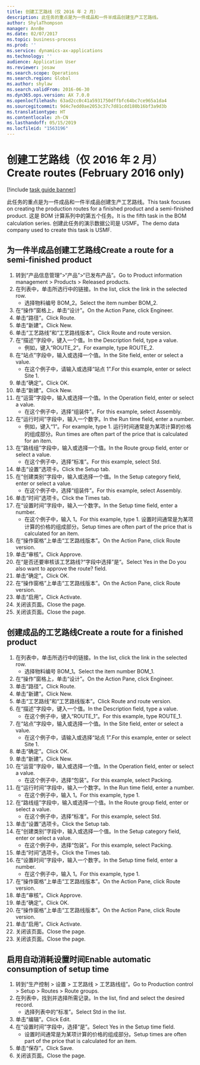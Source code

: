 ```yaml
---
title: 创建工艺路线（仅 2016 年 2 月）
description: 此任务的重点是为一件成品和一件半成品创建生产工艺路线。
author: ShylaThompson
manager: AnnBe
ms.date: 02/07/2017
ms.topic: business-process
ms.prod: ''
ms.service: dynamics-ax-applications
ms.technology: ''
audience: Application User
ms.reviewer: josaw
ms.search.scope: Operations
ms.search.region: Global
ms.author: shylaw
ms.search.validFrom: 2016-06-30
ms.dyn365.ops.version: AX 7.0.0
ms.openlocfilehash: 63ad2cc0c41a5931750dffbfc64bc7ce965a1da4
ms.sourcegitcommit: 9d4c7edd0ae2053c37c7d81cdd180b16bf3a9d3b
ms.translationtype: HT
ms.contentlocale: zh-CN
ms.lasthandoff: 05/15/2019
ms.locfileid: "1563196"
---
```

# <a name="create-routes-february-2016-only"></a><span data-ttu-id="2e984-103">创建工艺路线（仅 2016 年 2 月）</span><span class="sxs-lookup"><span data-stu-id="2e984-103">Create routes (February 2016 only)</span></span>

[!include [task guide banner](../../includes/task-guide-banner.md)]

<span data-ttu-id="2e984-104">此任务的重点是为一件成品和一件半成品创建生产工艺路线。</span><span class="sxs-lookup"><span data-stu-id="2e984-104">This task focuses on creating the production routes for a finished product and a semi-finished product.</span></span> <span data-ttu-id="2e984-105">这是 BOM 计算系列中的第五个任务。</span><span class="sxs-lookup"><span data-stu-id="2e984-105">It is the fifth task in the BOM calculation series.</span></span> <span data-ttu-id="2e984-106">创建此任务的演示数据公司是 USMF。</span><span class="sxs-lookup"><span data-stu-id="2e984-106">The demo data company used to create this task is USMF.</span></span>


## <a name="create-a-route-for-a-semi-finished-product"></a><span data-ttu-id="2e984-107">为一件半成品创建工艺路线</span><span class="sxs-lookup"><span data-stu-id="2e984-107">Create a route for a semi-finished product</span></span>
1. <span data-ttu-id="2e984-108">转到“产品信息管理”>“产品”>“已发布产品”。</span><span class="sxs-lookup"><span data-stu-id="2e984-108">Go to Product information management > Products > Released products.</span></span>
2. <span data-ttu-id="2e984-109">在列表中，单击所选行中的链接。</span><span class="sxs-lookup"><span data-stu-id="2e984-109">In the list, click the link in the selected row.</span></span>
    * <span data-ttu-id="2e984-110">选择物料编号 BOM_2。</span><span class="sxs-lookup"><span data-stu-id="2e984-110">Select the item number BOM_2.</span></span>  
3. <span data-ttu-id="2e984-111">在“操作”窗格上，单击“设计”。</span><span class="sxs-lookup"><span data-stu-id="2e984-111">On the Action Pane, click Engineer.</span></span>
4. <span data-ttu-id="2e984-112">单击“路径”。</span><span class="sxs-lookup"><span data-stu-id="2e984-112">Click Route.</span></span>
5. <span data-ttu-id="2e984-113">单击“新建”。</span><span class="sxs-lookup"><span data-stu-id="2e984-113">Click New.</span></span>
6. <span data-ttu-id="2e984-114">单击“工艺路线”和“工艺路线版本”。</span><span class="sxs-lookup"><span data-stu-id="2e984-114">Click Route and route version.</span></span>
7. <span data-ttu-id="2e984-115">在“描述”字段中，键入一个值。</span><span class="sxs-lookup"><span data-stu-id="2e984-115">In the Description field, type a value.</span></span>
    * <span data-ttu-id="2e984-116">例如，键入“ROUTE_2”。</span><span class="sxs-lookup"><span data-stu-id="2e984-116">For example, type ROUTE_2.</span></span>  
8. <span data-ttu-id="2e984-117">在“站点”字段中，输入或选择一个值。</span><span class="sxs-lookup"><span data-stu-id="2e984-117">In the Site field, enter or select a value.</span></span>
    * <span data-ttu-id="2e984-118">在这个例子中，请输入或选择“站点 1”.</span><span class="sxs-lookup"><span data-stu-id="2e984-118">For this example, enter or select Site 1.</span></span>  
9. <span data-ttu-id="2e984-119">单击“确定”。</span><span class="sxs-lookup"><span data-stu-id="2e984-119">Click OK.</span></span>
10. <span data-ttu-id="2e984-120">单击“新建”。</span><span class="sxs-lookup"><span data-stu-id="2e984-120">Click New.</span></span>
11. <span data-ttu-id="2e984-121">在“运营”字段中，输入或选择一个值。</span><span class="sxs-lookup"><span data-stu-id="2e984-121">In the Operation field, enter or select a value.</span></span>
    * <span data-ttu-id="2e984-122">在这个例子中，选择“组装件”。</span><span class="sxs-lookup"><span data-stu-id="2e984-122">For this example, select Assembly.</span></span>  
12. <span data-ttu-id="2e984-123">在“运行时间”字段中，输入一个数字。</span><span class="sxs-lookup"><span data-stu-id="2e984-123">In the Run time field, enter a number.</span></span>
    * <span data-ttu-id="2e984-124">例如，键入“1”。</span><span class="sxs-lookup"><span data-stu-id="2e984-124">For example, type 1.</span></span> <span data-ttu-id="2e984-125">运行时间通常是为某项计算的价格的组成部分。</span><span class="sxs-lookup"><span data-stu-id="2e984-125">Run times are often part of the price that is calculated for an item.</span></span>  
13. <span data-ttu-id="2e984-126">在“路线组”字段中，输入或选择一个值。</span><span class="sxs-lookup"><span data-stu-id="2e984-126">In the Route group field, enter or select a value.</span></span>
    * <span data-ttu-id="2e984-127">在这个例子中，选择“标准”。</span><span class="sxs-lookup"><span data-stu-id="2e984-127">For this example, select Std.</span></span>  
14. <span data-ttu-id="2e984-128">单击“设置”选项卡。</span><span class="sxs-lookup"><span data-stu-id="2e984-128">Click the Setup tab.</span></span>
15. <span data-ttu-id="2e984-129">在“创建类别”字段中，输入或选择一个值。</span><span class="sxs-lookup"><span data-stu-id="2e984-129">In the Setup category field, enter or select a value.</span></span>
    * <span data-ttu-id="2e984-130">在这个例子中，选择“组装件”。</span><span class="sxs-lookup"><span data-stu-id="2e984-130">For this example, select Assembly.</span></span>  
16. <span data-ttu-id="2e984-131">单击“时间”选项卡。</span><span class="sxs-lookup"><span data-stu-id="2e984-131">Click the Times tab.</span></span>
17. <span data-ttu-id="2e984-132">在“设置时间”字段中，输入一个数字。</span><span class="sxs-lookup"><span data-stu-id="2e984-132">In the Setup time field, enter a number.</span></span>
    * <span data-ttu-id="2e984-133">在这个例子中，输入 1。</span><span class="sxs-lookup"><span data-stu-id="2e984-133">For this example, type 1.</span></span> <span data-ttu-id="2e984-134">设置时间通常是为某项计算的价格的组成部分。</span><span class="sxs-lookup"><span data-stu-id="2e984-134">Setup times are often part of the price that is calculated for an item.</span></span>  
18. <span data-ttu-id="2e984-135">在“操作窗格”上单击“工艺路线版本”。</span><span class="sxs-lookup"><span data-stu-id="2e984-135">On the Action Pane, click Route version.</span></span>
19. <span data-ttu-id="2e984-136">单击“审核”。</span><span class="sxs-lookup"><span data-stu-id="2e984-136">Click Approve.</span></span>
20. <span data-ttu-id="2e984-137">在“是否还要审核该工艺路线?“字段中选择”是“。</span><span class="sxs-lookup"><span data-stu-id="2e984-137">Select Yes in the Do you also want to approve the route? field.</span></span>
21. <span data-ttu-id="2e984-138">单击“确定”。</span><span class="sxs-lookup"><span data-stu-id="2e984-138">Click OK.</span></span>
22. <span data-ttu-id="2e984-139">在“操作窗格”上单击“工艺路线版本”。</span><span class="sxs-lookup"><span data-stu-id="2e984-139">On the Action Pane, click Route version.</span></span>
23. <span data-ttu-id="2e984-140">单击“启用”。</span><span class="sxs-lookup"><span data-stu-id="2e984-140">Click Activate.</span></span>
24. <span data-ttu-id="2e984-141">关闭该页面。</span><span class="sxs-lookup"><span data-stu-id="2e984-141">Close the page.</span></span>
25. <span data-ttu-id="2e984-142">关闭该页面。</span><span class="sxs-lookup"><span data-stu-id="2e984-142">Close the page.</span></span>

## <a name="create-a-route-for-a-finished-product"></a><span data-ttu-id="2e984-143">创建成品的工艺路线</span><span class="sxs-lookup"><span data-stu-id="2e984-143">Create a route for a finished product</span></span>
1. <span data-ttu-id="2e984-144">在列表中，单击所选行中的链接。</span><span class="sxs-lookup"><span data-stu-id="2e984-144">In the list, click the link in the selected row.</span></span>
    * <span data-ttu-id="2e984-145">选择物料编号 BOM_1。</span><span class="sxs-lookup"><span data-stu-id="2e984-145">Select the item number BOM_1.</span></span>  
2. <span data-ttu-id="2e984-146">在“操作”窗格上，单击“设计”。</span><span class="sxs-lookup"><span data-stu-id="2e984-146">On the Action Pane, click Engineer.</span></span>
3. <span data-ttu-id="2e984-147">单击“路径”。</span><span class="sxs-lookup"><span data-stu-id="2e984-147">Click Route.</span></span>
4. <span data-ttu-id="2e984-148">单击“新建”。</span><span class="sxs-lookup"><span data-stu-id="2e984-148">Click New.</span></span>
5. <span data-ttu-id="2e984-149">单击“工艺路线”和“工艺路线版本”。</span><span class="sxs-lookup"><span data-stu-id="2e984-149">Click Route and route version.</span></span>
6. <span data-ttu-id="2e984-150">在“描述”字段中，键入一个值。</span><span class="sxs-lookup"><span data-stu-id="2e984-150">In the Description field, type a value.</span></span>
    * <span data-ttu-id="2e984-151">在这个例子中，键入“ROUTE_1”。</span><span class="sxs-lookup"><span data-stu-id="2e984-151">For this example, type ROUTE_1.</span></span>  
7. <span data-ttu-id="2e984-152">在“站点”字段中，输入或选择一个值。</span><span class="sxs-lookup"><span data-stu-id="2e984-152">In the Site field, enter or select a value.</span></span>
    * <span data-ttu-id="2e984-153">在这个例子中，请输入或选择“站点 1”.</span><span class="sxs-lookup"><span data-stu-id="2e984-153">For this example, enter or select Site 1.</span></span>  
8. <span data-ttu-id="2e984-154">单击“确定”。</span><span class="sxs-lookup"><span data-stu-id="2e984-154">Click OK.</span></span>
9. <span data-ttu-id="2e984-155">单击“新建”。</span><span class="sxs-lookup"><span data-stu-id="2e984-155">Click New.</span></span>
10. <span data-ttu-id="2e984-156">在“运营”字段中，输入或选择一个值。</span><span class="sxs-lookup"><span data-stu-id="2e984-156">In the Operation field, enter or select a value.</span></span>
    * <span data-ttu-id="2e984-157">在这个例子中，选择“包装”。</span><span class="sxs-lookup"><span data-stu-id="2e984-157">For this example, select Packing.</span></span>  
11. <span data-ttu-id="2e984-158">在“运行时间”字段中，输入一个数字。</span><span class="sxs-lookup"><span data-stu-id="2e984-158">In the Run time field, enter a number.</span></span>
    * <span data-ttu-id="2e984-159">在这个例子中，输入 1。</span><span class="sxs-lookup"><span data-stu-id="2e984-159">For this example, type 1.</span></span>  
12. <span data-ttu-id="2e984-160">在“路线组”字段中，输入或选择一个值。</span><span class="sxs-lookup"><span data-stu-id="2e984-160">In the Route group field, enter or select a value.</span></span>
    * <span data-ttu-id="2e984-161">在这个例子中，选择“标准”。</span><span class="sxs-lookup"><span data-stu-id="2e984-161">For this example, select Std.</span></span>  
13. <span data-ttu-id="2e984-162">单击“设置”选项卡。</span><span class="sxs-lookup"><span data-stu-id="2e984-162">Click the Setup tab.</span></span>
14. <span data-ttu-id="2e984-163">在“创建类别”字段中，输入或选择一个值。</span><span class="sxs-lookup"><span data-stu-id="2e984-163">In the Setup category field, enter or select a value.</span></span>
    * <span data-ttu-id="2e984-164">在这个例子中，选择“包装”。</span><span class="sxs-lookup"><span data-stu-id="2e984-164">For this example, select Packing.</span></span>  
15. <span data-ttu-id="2e984-165">单击“时间”选项卡。</span><span class="sxs-lookup"><span data-stu-id="2e984-165">Click the Times tab.</span></span>
16. <span data-ttu-id="2e984-166">在“设置时间”字段中，输入一个数字。</span><span class="sxs-lookup"><span data-stu-id="2e984-166">In the Setup time field, enter a number.</span></span>
    * <span data-ttu-id="2e984-167">在这个例子中，输入 1。</span><span class="sxs-lookup"><span data-stu-id="2e984-167">For this example, type 1.</span></span>  
17. <span data-ttu-id="2e984-168">在“操作窗格”上单击“工艺路线版本”。</span><span class="sxs-lookup"><span data-stu-id="2e984-168">On the Action Pane, click Route version.</span></span>
18. <span data-ttu-id="2e984-169">单击“审核”。</span><span class="sxs-lookup"><span data-stu-id="2e984-169">Click Approve.</span></span>
19. <span data-ttu-id="2e984-170">单击“确定”。</span><span class="sxs-lookup"><span data-stu-id="2e984-170">Click OK.</span></span>
20. <span data-ttu-id="2e984-171">在“操作窗格”上单击“工艺路线版本”。</span><span class="sxs-lookup"><span data-stu-id="2e984-171">On the Action Pane, click Route version.</span></span>
21. <span data-ttu-id="2e984-172">单击“启用”。</span><span class="sxs-lookup"><span data-stu-id="2e984-172">Click Activate.</span></span>
22. <span data-ttu-id="2e984-173">关闭该页面。</span><span class="sxs-lookup"><span data-stu-id="2e984-173">Close the page.</span></span>
23. <span data-ttu-id="2e984-174">关闭该页面。</span><span class="sxs-lookup"><span data-stu-id="2e984-174">Close the page.</span></span>

## <a name="enable-automatic-consumption-of-setup-time"></a><span data-ttu-id="2e984-175">启用自动消耗设置时间</span><span class="sxs-lookup"><span data-stu-id="2e984-175">Enable automatic consumption of setup time</span></span>
1. <span data-ttu-id="2e984-176">转到“生产控制 > 设置 > 工艺路线 > 工艺路线组”。</span><span class="sxs-lookup"><span data-stu-id="2e984-176">Go to Production control > Setup > Routes > Route groups.</span></span>
2. <span data-ttu-id="2e984-177">在列表中，找到并选择所需记录。</span><span class="sxs-lookup"><span data-stu-id="2e984-177">In the list, find and select the desired record.</span></span>
    * <span data-ttu-id="2e984-178">选择列表中的“标准”。</span><span class="sxs-lookup"><span data-stu-id="2e984-178">Select Std in the list.</span></span>  
3. <span data-ttu-id="2e984-179">单击“编辑”。</span><span class="sxs-lookup"><span data-stu-id="2e984-179">Click Edit.</span></span>
4. <span data-ttu-id="2e984-180">在“设置时间”字段中，选择“是”。</span><span class="sxs-lookup"><span data-stu-id="2e984-180">Select Yes in the Setup time field.</span></span>
    * <span data-ttu-id="2e984-181">设置时间通常是为某项计算的价格的组成部分。</span><span class="sxs-lookup"><span data-stu-id="2e984-181">Setup times are often part of the price that is calculated for an item.</span></span>  
5. <span data-ttu-id="2e984-182">单击“保存”。</span><span class="sxs-lookup"><span data-stu-id="2e984-182">Click Save.</span></span>
6. <span data-ttu-id="2e984-183">关闭该页面。</span><span class="sxs-lookup"><span data-stu-id="2e984-183">Close the page.</span></span>

